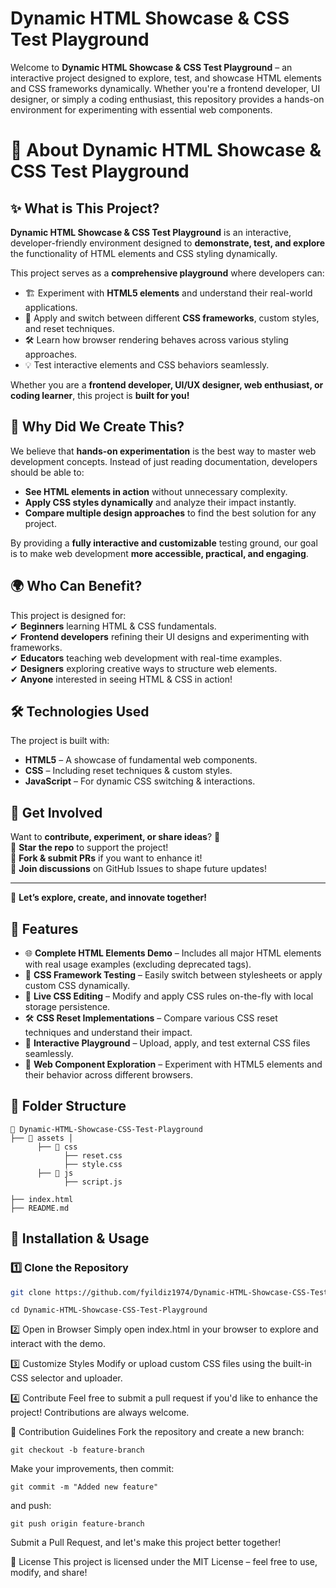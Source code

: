 # Dynamic HTML Showcase & CSS Test Playground  

Welcome to **Dynamic HTML Showcase & CSS Test Playground** – an interactive project designed to explore, test, and showcase HTML elements and CSS frameworks dynamically. Whether you're a frontend developer, UI designer, or simply a coding enthusiast, this repository provides a hands-on environment for experimenting with essential web components.

# 🔹 About Dynamic HTML Showcase & CSS Test Playground  

## ✨ What is This Project?  

**Dynamic HTML Showcase & CSS Test Playground** is an interactive, developer-friendly environment designed to **demonstrate, test, and explore** the functionality of HTML elements and CSS styling dynamically.  

This project serves as a **comprehensive playground** where developers can:  
- 🏗️ Experiment with **HTML5 elements** and understand their real-world applications.  
- 🎨 Apply and switch between different **CSS frameworks**, custom styles, and reset techniques.  
- 🛠️ Learn how browser rendering behaves across various styling approaches.  
- 💡 Test interactive elements and CSS behaviors seamlessly.  

Whether you are a **frontend developer, UI/UX designer, web enthusiast, or coding learner**, this project is **built for you!**  

## 🚀 Why Did We Create This?  

We believe that **hands-on experimentation** is the best way to master web development concepts. Instead of just reading documentation, developers should be able to:  
- **See HTML elements in action** without unnecessary complexity.  
- **Apply CSS styles dynamically** and analyze their impact instantly.  
- **Compare multiple design approaches** to find the best solution for any project.  

By providing a **fully interactive and customizable** testing ground, our goal is to make web development **more accessible, practical, and engaging**.  

## 🌍 Who Can Benefit?  

This project is designed for:  
✔ **Beginners** learning HTML & CSS fundamentals.  
✔ **Frontend developers** refining their UI designs and experimenting with frameworks.  
✔ **Educators** teaching web development with real-time examples.  
✔ **Designers** exploring creative ways to structure web elements.  
✔ **Anyone** interested in seeing HTML & CSS in action!  

## 🛠️ Technologies Used  

The project is built with:  
- **HTML5** – A showcase of fundamental web components.  
- **CSS** – Including reset techniques & custom styles.  
- **JavaScript** – For dynamic CSS switching & interactions.  

## 🔗 Get Involved  

Want to **contribute, experiment, or share ideas**? 🚀  
🔹 **Star the repo** to support the project!  
🔹 **Fork & submit PRs** if you want to enhance it!  
🔹 **Join discussions** on GitHub Issues to shape future updates!  

---

🔹 **Let’s explore, create, and innovate together!**  

## 🚀 Features  

- 🌐 **Complete HTML Elements Demo** – Includes all major HTML elements with real usage examples (excluding deprecated tags).  
- 🎨 **CSS Framework Testing** – Easily switch between stylesheets or apply custom CSS dynamically.  
- 🔧 **Live CSS Editing** – Modify and apply CSS rules on-the-fly with local storage persistence.  
- 🛠️ **CSS Reset Implementations** – Compare various CSS reset techniques and understand their impact.  
- 📝 **Interactive Playground** – Upload, apply, and test external CSS files seamlessly.  
- 📌 **Web Component Exploration** – Experiment with HTML5 elements and their behavior across different browsers.  

## 📂 Folder Structure  

 
```
📂 Dynamic-HTML-Showcase-CSS-Test-Playground
├── 📁 assets │
      ├── 📁 css
            ├── reset.css
            ├── style.css            
      ├── 📁 js
            ├── script.js
      
├── index.html
├── README.md
```

## 🔧 Installation & Usage  

### 1️⃣ Clone the Repository  
```sh
git clone https://github.com/fyildiz1974/Dynamic-HTML-Showcase-CSS-Test-Playground.git
```
```
cd Dynamic-HTML-Showcase-CSS-Test-Playground
```
2️⃣ Open in Browser
Simply open index.html in your browser to explore and interact with the demo.

3️⃣ Customize Styles
Modify or upload custom CSS files using the built-in CSS selector and uploader.

4️⃣ Contribute
Feel free to submit a pull request if you'd like to enhance the project! Contributions are always welcome.

🤝 Contribution Guidelines
Fork the repository and create a new branch:
```
git checkout -b feature-branch
```

Make your improvements, then commit:
```
git commit -m "Added new feature"
```
and push:
```
git push origin feature-branch
```

Submit a Pull Request, and let's make this project better together!

📜 License
This project is licensed under the MIT License – feel free to use, modify, and share!
